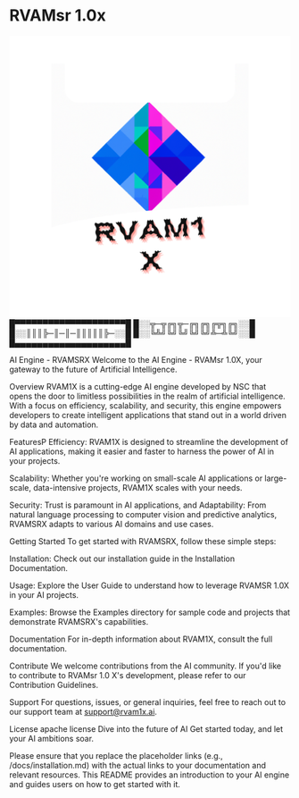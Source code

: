 # RVAMsr 1.0x


<img src="RVAM1X.png">
█▀▀▀▀▀▀▀▀▀▀▀▀▀▀▀▀▀▀▀▀█
█░░╦─╦╔╗╦─╔╗╔╗╔╦╗╔╗░░█
█░░║║║╠─║─║─║║║║║╠─░░█
█░░╚╩╝╚╝╚╝╚╝╚╝╩─╩╚╝░░█
█▄▄▄▄▄▄▄▄▄▄▄▄▄▄▄▄▄▄▄▄█



AI Engine - RVAMSRX
Welcome to the AI Engine - RVAMsr 1.0X, your gateway to the future of Artificial Intelligence.

Overview
RVAM1X is a cutting-edge AI engine developed by NSC that opens the door to limitless possibilities in the realm of artificial intelligence. With a focus on efficiency, scalability, and security, this engine empowers developers to create intelligent applications that stand out in a world driven by data and automation.

FeaturesP
Efficiency: RVAM1X is designed to streamline the development of AI applications, making it easier and faster to harness the power of AI in your projects.

Scalability: Whether you're working on small-scale AI applications or large-scale, data-intensive projects, RVAM1X scales with your needs.

Security: Trust is paramount in AI applications, and 
Adaptability: From natural language processing to computer vision and predictive analytics, RVAMSRX adapts to various AI domains and use cases.

Getting Started
To get started with RVAMSRX, follow these simple steps:

Installation: Check out our installation guide in the Installation Documentation.

Usage: Explore the User Guide to understand how to leverage RVAMSR 1.0X in your AI projects.

Examples: Browse the Examples directory for sample code and projects that demonstrate RVAMSRX's capabilities.

Documentation
For in-depth information about RVAM1X, consult the full documentation.

Contribute
We welcome contributions from the AI community. If you'd like to contribute to RVAMsr 1.0 X's development, please refer to our Contribution Guidelines.

Support
For questions, issues, or general inquiries, feel free to reach out to our support team at support@rvam1x.ai.

License
apache license 
Dive into the future of AI 
Get started today, and let your AI ambitions soar.

Please ensure that you replace the placeholder links (e.g., /docs/installation.md) with the actual links to your documentation and relevant resources. This README provides an introduction to your AI engine and guides users on how to get started with it.




